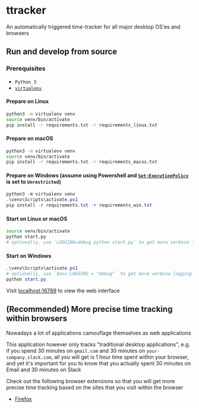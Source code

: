 # ttracker
An automatically triggered time-tracker for all major desktop OS'es and browsers

## Run and develop from source

### Prerequisites
* `Python 3`
* [`virtualenv`](https://packaging.python.org/guides/installing-using-pip-and-virtualenv/)

#### Prepare on Linux
```bash
python3 -m virtualenv venv
source venv/bin/activate
pip install -r requirements.txt -r requirements_linux.txt
```

#### Prepare on macOS
```bash
python3 -m virtualenv venv
source venv/bin/activate
pip install -r requirements.txt -r requirements_macos.txt
```

#### Prepare on Windows (assume using Powershell and [`Set-ExecutionPolicy`](https://docs.microsoft.com/en-us/powershell/module/microsoft.powershell.security/set-executionpolicy?view=powershell-6) is set to `Unrestricted`)
```powershell
python3 -m virtualenv venv
.\venv\Scripts\activate.ps1
pip install -r requirements.txt -r requirements_win.txt
```

#### Start on Linux or macOS
```bash
source venv/bin/activate
python start.py
# optionally, use `LOGGING=debug python start.py` to get more verbose logging
```

#### Start on Windows
```powershell
.\venv\Scripts\activate.ps1
# optionally, use `$env:LOGGING = "debug"` to get more verbose logging
python start.py
```

Visit [localhost:16789](http://localhost:16789) to view the web interface

## (Recommended) More precise time tracking within browsers
Nowadays a lot of applications camouflage themselves as web applications

This application however only tracks "traditional desktop applications", e.g. if you spend 30 minutes on `gmail.com` and 30 minutes on `your-company.slack.com`, all you will get is 1 hour time spent within your browser, and yet it's important for you to know that you actually spent 30 minutes on Email and 30 minutes on Slack

Check out the following browser extensions so that you will get more precise time tracking based on the sites that you visit within the browser
* [Firefox](https://github.com/hwang381/ttracker-ff-ext)
